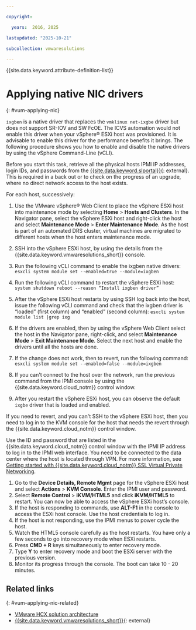 ```yaml
---

copyright:

  years:  2016, 2025

lastupdated: "2025-10-21"

subcollection: vmwaresolutions

---
```


{{site.data.keyword.attribute-definition-list}}

# Applying native NIC drivers
{: #vum-applying-nic}



`ixgben` is a native driver that replaces the `vmklinux net-ixgbe` driver but does not support SR-IOV and SW FcOE. The ICVS automation would not enable this driver when your vSphere® ESXi host was provisioned. It is advisable to enable this driver for the performance benefits it brings. The following procedure shows you how to enable and disable the native drivers by using the vSphere Command-Line (vCLI).

Before you start this task, retrieve all the physical hosts IPMI IP addresses, login IDs, and passwords from the [{{site.data.keyword.slportal}}](https://control.softlayer.com/devices){: external}. This is required in a back out or to check on the progress of an upgrade, where no direct network access to the host exists.

For each host, successively:
1. Use the VMware vSphere® Web Client to place the vSphere ESXi host into maintenance mode by selecting **Home** > **Hosts and Clusters**. In the Navigator pane, select the vSphere ESXi host and right-click the host and select **Maintenance Mode** > **Enter Maintenance Mode**. As the host is part of an automated DRS cluster, virtual machines are migrated to different hosts when the host enters maintenance mode.
2. SSH into the vSphere ESXi host, by using the details from the {{site.data.keyword.vmwaresolutions_short}} console.
3. Run the following vCLI command to enable the ixgben native drivers:
   `esxcli system module set --enabled=true --module=ixgben`
4. Run the following vCLI command to restart the vSphere ESXi host:
   `system shutdown reboot --reason “Install ixgben driver”`
5. After the vSphere ESXi host restarts by using SSH log back into the host, issue the following vCLI command and check that the ixgben driver is “loaded” (first column) and “enabled” (second column):
   `esxcli system module list |grep ixg`
6. If the drivers are enabled, then by using the vSphere Web Client select the host in the Navigator pane, right-click, and select **Maintenance Mode** > **Exit Maintenance Mode**. Select the next host and enable the drivers until all the hosts are done.
7. If the change does not work, then to revert, run the following command:
   `esxcli system module set --enabled=false --module=ixgben`

8. If you can't connect to the host over the network, run the previous command from the IPMI console by using the {{site.data.keyword.cloud_notm}} control window.
9. After you restart the vSphere ESXi host, you can observe the default `ixgbe` driver that is loaded and enabled.

If you need to revert, and you can't SSH to the vSphere ESXi host, then you need to log in to the KVM console for the host that needs the revert through the {{site.data.keyword.cloud_notm}} control window.

Use the ID and password that are listed in the {{site.data.keyword.cloud_notm}} control window with the IPMI IP address to log in to the IPMI web interface. You need to be connected to the data center where the host is located through VPN. For more information, see [Getting started with {{site.data.keyword.cloud_notm}} SSL Virtual Private Networking](/docs/iaas-vpn?topic=iaas-vpn-getting-started).

1. Go to the **Device Details, Remote Mgmt** page for the vSphere ESXi host and select **Actions** > **KVM Console**. Enter the IPMI user and password.
2. Select **Remote Control** > **iKVM/HTML5** and click **iKVM/HTML5** to restart. You can now be able to access the vSphere ESXi host’s console.
3. If the host is responding to commands, use **ALT-F1** in the console to access the ESXi host console. Use the host credentials to log in.
4. If the host is not responding, use the IPMI menus to power cycle the host.
5. Watch the HTML5 console carefully as the host restarts. You have only a few seconds to go into recovery mode when ESXi restarts.
6. Press **CMD + R** keys simultaneously to enter recovery mode.
7. Type **Y** to enter recovery mode and boot the ESXi server with the previous version.
8. Monitor its progress through the console. The boot can take 10 - 20 minutes.

## Related links
{: #vum-applying-nic-related}

* [VMware HCX solution architecture](/docs/vmwaresolutions?topic=vmwaresolutions-hcx-archi-intro#hcx-archi-intro)
* [{{site.data.keyword.vmwaresolutions_short}}](https://www.ibm.com/products/vmware){: external}
